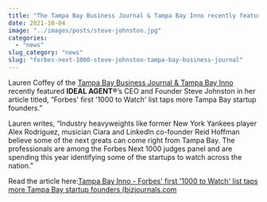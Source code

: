 ```yaml
---
title: "The Tampa Bay Business Journal & Tampa Bay Inno recently featured IDEAL AGENT®’s CEO and Founder Steve Johnston"
date: 2021-10-04
image: "../images/posts/steve-johnston.jpg"
categories:
  - "news"
slug_category: "news"
slug: "forbes-next-1000-steve-johnston-tampa-bay-business-journal"
---
```


Lauren Coffey of
the [Tampa Bay Business Journal & Tampa Bay Inno](https://www.bizjournals.com/tampabay/inno/stories/news/2021/02/22/local-startups-land-on-forbes-inaugural-1000-to-w.html?utm_source=st&utm_medium=en&utm_campaign=me&utm_content=ta&ana=e_ta_me&j=25090705&senddate=2021-09-20)
recently featured **IDEAL AGENT®**’s CEO and Founder Steve Johnston in her article titled, “Forbes' first '1000 to
Watch' list taps more Tampa Bay startup founders.”

Lauren writes, “Industry heavyweights like former New York Yankees player Alex Rodriguez, musician Ciara and LinkedIn
co-founder Reid Hoffman believe some of the next greats can come right from Tampa Bay. The professionals are among the
Forbes Next 1000 judges panel and are spending this year identifying some of the startups to watch across the nation.”

Read the article
here:[Tampa Bay Inno - Forbes' first '1000 to Watch' list taps more Tampa Bay startup founders (bizjournals.com](https://www.bizjournals.com/tampabay/inno/stories/news/2021/02/22/local-startups-land-on-forbes-inaugural-1000-to-w.html?utm_source=st&utm_medium=en&utm_campaign=me&utm_content=ta&ana=e_ta_me&j=25090705&senddate=2021-09-20)
